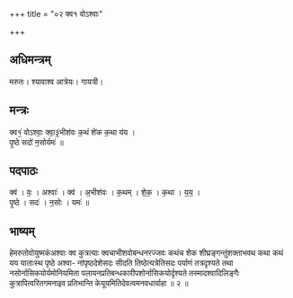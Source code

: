 +++
title = "०२ क्व१ वोऽश्वाः"

+++
## अधिमन्त्रम्
मरुतः। श्यावाश्व आत्रेयः। गायत्री।

## मन्त्रः
क्व१॒॑ वोऽश्वाः॒ क्वा॒३॒॑भीश॑वः क॒थं शे॑क क॒था य॑य ।  
पृ॒ष्ठे सदो॑ न॒सोर्यमः॑ ॥

## पदपाठः
क्व॑ । वः॒ । अश्वाः॑ । क्व॑ । अ॒भीश॑वः । क॒थम् । शे॒क॒ । क॒था । य॒य॒ ।  
पृ॒ष्ठे । सदः॑ । न॒सोः । यमः॑ ॥

## भाष्यम्
हेमरुतोवोयुष्मकंअश्वाः क्व कुत्रत्याः क्वचाभीशवोबन्धनरज्जवः कथंच शेक शीघ्रङ्गन्तुंशक्ताभवथ कथा कथं यय याताःस्थ पृष्ठे अश्वा- नांपृष्ठदेशेसदः सीदति तिष्ठेत्यत्रेतिसदः पर्याणं तत्रदृश्यते तथा नसोर्नासिकयोर्यमोनियमिता पलायनप्रतिबन्धकारीपशोर्नासिकयोर्दृश्यते तस्मादश्वादिलिङ्गैः कुत्रापित्वरितगमनाइव प्रतिभान्ति केयूयमितिदेवत्वमनवधार्याहा ॥ २ ॥